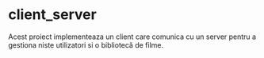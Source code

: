 # client_server
Acest proiect implementeaza un client care comunica cu un server pentru a gestiona niste utilizatori si o bibliotecă de filme.
